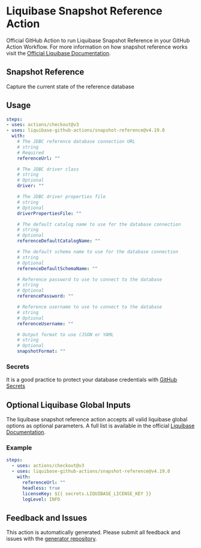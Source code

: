 # Liquibase Snapshot Reference Action
Official GitHub Action to run Liquibase Snapshot Reference in your GitHub Action Workflow. For more information on how snapshot reference works visit the [Official Liquibase Documentation](https://docs.liquibase.com/commands/home.html).
## Snapshot Reference
Capture the current state of the reference database
## Usage
```yaml
steps:
- uses: actions/checkout@v3
- uses: liquibase-github-actions/snapshot-reference@v4.19.0
  with:
    # The JDBC reference database connection URL
    # string
    # Required
    referenceUrl: ""

    # The JDBC driver class
    # string
    # Optional
    driver: ""

    # The JDBC driver properties file
    # string
    # Optional
    driverPropertiesFile: ""

    # The default catalog name to use for the database connection
    # string
    # Optional
    referenceDefaultCatalogName: ""

    # The default schema name to use for the database connection
    # string
    # Optional
    referenceDefaultSchemaName: ""

    # Reference password to use to connect to the database
    # string
    # Optional
    referencePassword: ""

    # Reference username to use to connect to the database
    # string
    # Optional
    referenceUsername: ""

    # Output format to use (JSON or YAML
    # string
    # Optional
    snapshotFormat: ""

```

### Secrets
It is a good practice to protect your database credentials with [GitHub Secrets](https://docs.github.com/en/actions/security-guides/encrypted-secrets)

## Optional Liquibase Global Inputs
The liquibase snapshot reference action accepts all valid liquibase global options as optional parameters. A full list is available in the official [Liquibase Documentation](https://docs.liquibase.com/parameters/command-parameters.html).

### Example
```yaml
steps:
  - uses: actions/checkout@v3
  - uses: liquibase-github-actions/snapshot-reference@v4.19.0
    with:
      referenceUrl: ""
      headless: true
      licenseKey: ${{ secrets.LIQUIBASE_LICENSE_KEY }}
      logLevel: INFO
```

## Feedback and Issues
This action is automatically generated. Please submit all feedback and issues with the [generator repository](https://github.com/liquibase/github-action-generator/issues).
